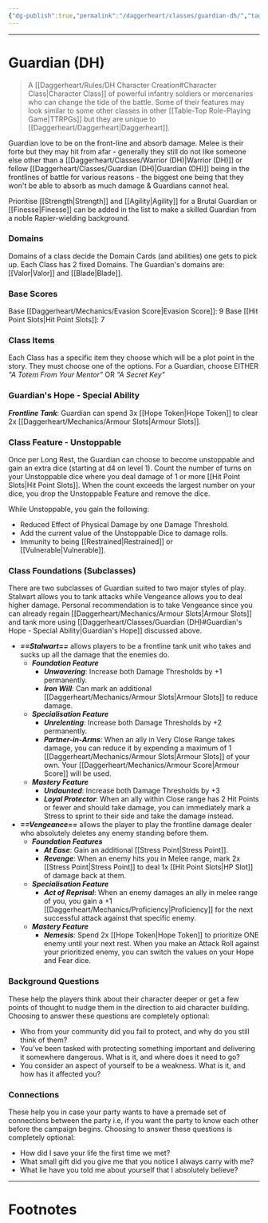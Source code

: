 ```yaml
---
{"dg-publish":true,"permalink":"/daggerheart/classes/guardian-dh/","tags":["TTRPG"]}
---
```



---
# Guardian (DH)
> A [[Daggerheart/Rules/DH Character Creation#Character Class\|Character Class]] of powerful infantry soldiers or mercenaries who can change the tide of the battle. Some of their features may look similar to some other classes in other [[Table-Top Role-Playing Game\|TTRPGs]] but they are unique to [[Daggerheart/Daggerheart\|Daggerheart]].

Guardian love to be on the front-line and absorb damage.
Melee is their forte but they may hit from afar - generally they still do not like someone else other than a [[Daggerheart/Classes/Warrior (DH)\|Warrior (DH)]] or fellow [[Daggerheart/Classes/Guardian (DH)\|Guardian (DH)]] being in the frontlines of battle for various reasons - the biggest one being that they won't be able to absorb as much damage & Guardians cannot heal.

Prioritise [[Strength\|Strength]] and [[Agility\|Agility]] for a Brutal Guardian or [[Finesse\|Finesse]] can be added in the list to make a skilled Guardian from a noble Rapier-wielding background.

### Domains
Domains of a class decide the Domain Cards (and abilities) one gets to pick up.
Each Class has 2 fixed Domains.
The Guardian's domains are: [[Valor\|Valor]] and [[Blade\|Blade]].

### Base Scores
Base [[Daggerheart/Mechanics/Evasion Score\|Evasion Score]]: 9
Base [[Hit Point Slots\|Hit Point Slots]]: 7

### Class Items
Each Class has a specific item they choose which will be a plot point in the story. They must choose one of the options.
For a Guardian, choose EITHER *"A Totem From Your Mentor"* OR *"A Secret Key"*

### Guardian's Hope - Special Ability
***Frontline Tank***: Guardian can spend 3x [[Hope Token\|Hope Token]] to clear 2x [[Daggerheart/Mechanics/Armour Slots\|Armour Slots]].


### Class Feature - Unstoppable
Once per Long Rest, the Guardian can choose to become unstoppable and gain an extra dice (starting at d4 on level 1). Count the number of turns on your Unstoppable dice where you deal damage of 1 or more [[Hit Point Slots\|Hit Point Slots]]. When the count exceeds the largest number on your dice, you drop the Unstoppable Feature and remove the dice.

While Unstoppable, you gain the following:
- Reduced Effect of Physical Damage by one Damage Threshold. 
- Add the current value of the Unstoppable Dice to damage rolls.
- Immunity to being [[Restrained\|Restrained]] or [[Vulnerable\|Vulnerable]].


### Class Foundations (Subclasses)
There are two subclasses of Guardian suited to two major styles of play.
Stalwart allows you to tank attacks while Vengeance allows you to deal higher damage.
Personal recommendation is to take Vengeance since you can already regain [[Daggerheart/Mechanics/Armour Slots\|Armour Slots]] and tank more using [[Daggerheart/Classes/Guardian (DH)#Guardian's Hope - Special Ability\|Guardian's Hope]] discussed above.
- ***==Stalwart==*** allows players to be a frontline tank unit who takes and sucks up all the damage that the enemies do.
	- ***Foundation Feature***
		- ***Unwavering***: Increase both Damage Thresholds by +1 permanently.
		- ***Iron Will***: Can mark an additional [[Daggerheart/Mechanics/Armour Slots\|Armour Slots]] to reduce damage.
	- ***Specialisation Feature***
		- ***Unrelenting***: Increase both Damage Thresholds by +2 permanently.
		- ***Partner-in-Arms***: When an ally in Very Close Range takes damage, you can reduce it by expending a maximum of 1 [[Daggerheart/Mechanics/Armour Slots\|Armour Slots]] of your own. Your [[Daggerheart/Mechanics/Armour Score\|Armour Score]] will be used.
	- ***Mastery Feature***
		- ***Undaunted***: Increase both Damage Thresholds by +3
		- ***Loyal Protector***: When an ally within Close range has 2 Hit Points or fewer and should take damage, you can immediately mark a Stress to sprint to their side and take the damage instead.
- ***==Vengeance==*** allows the player to play the frontline damage dealer who absolutely deletes any enemy standing before them.
	- ***Foundation Features***
		- ***At Ease***: Gain an additional [[Stress Point\|Stress Point]].
		- ***Revenge***: When an enemy hits you in Melee range, mark 2x [[Stress Point\|Stress Point]] to deal 1x [[Hit Point Slots\|HP Slot]] of damage back at them.
	- ***Specialisation Feature***
		- ***Act of Reprisal***: When an enemy damages an ally in melee range of you, you gain a +1 [[Daggerheart/Mechanics/Proficiency\|Proficiency]] for the next successful attack against that specific enemy.
	- ***Mastery Feature***
		- ***Nemesis***: Spend 2x [[Hope Token\|Hope Token]] to prioritize ONE enemy until your next rest. When you make an Attack Roll against your prioritized enemy, you can switch the values on your Hope and Fear dice.

### Background Questions
These help the players think about their character deeper or get a few points of thought to nudge them in the direction to aid character building. Choosing to answer these questions are completely optional:
- Who from your community did you fail to protect, and why do you still think of them? 
- You’ve been tasked with protecting something important and delivering it somewhere dangerous. What is it, and where does it need to go?
- You consider an aspect of yourself to be a weakness. What is it, and how has it affected you?

### Connections
These help you in case your party wants to have a premade set of connections between the party i.e, if you want the party to know each other before the campaign begins. Choosing to answer these questions is completely optional:
- How did I save your life the first time we met?
- What small gift did you give me that you notice I always carry with me?
- What lie have you told me about yourself that I absolutely believe?

---
# Footnotes